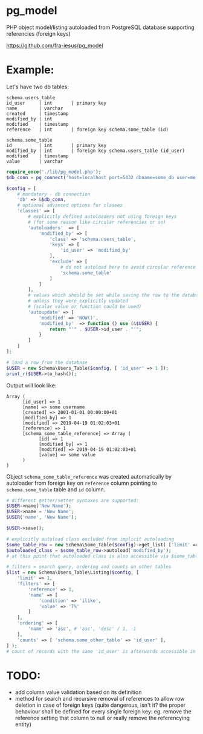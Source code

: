 # pg_model
PHP object model/listing autoloaded from PostgreSQL database supporting referencies (foreign keys)

https://github.com/fra-iesus/pg_model

# Example:
Let's have two db tables:
```
schema.users_table
id_user     | int       | primary key
name        | varchar
created     | timestamp
modified_by | int
modified    | timestamp
reference   | int       | foreign key schema.some_table (id)

schema.some_table
id          | int       | primary key
modified_by | int       | foreign key schema.users_table (id_user)
modified    | timestamp
value       | varchar
```

```php
require_once('./lib/pg_model.php');
$db_conn = pg_connect('host=localhost port=5432 dbname=some_db user=me ...');

$config = [
	# mandatory - db connection
	'db' => &$db_conn,
	# optional advanced options for classes
	'classes' => [
		# explicitly defined autoloaders not using foreign keys
		# (for some reason like circular referencies or so)
		'autoloaders'  => [
			'modified_by' => [
				'class' => 'schema.users_table',
				'keys' => [
					'id_user' => 'modified_by'
				],
				'exclude' => [
					# do not autoload here to avoid circular reference
					'schema.some_table'
				]
			]
		],
		# values which should be set while saving the row to the database
		# unless they were explicitly updated
		# (scalar value or function could be used)
		'autoupdate' => [
			'modified' => 'NOW()',
			'modified_by'  => function () use (&$USER) {
				return "'" . $USER->id_user . "'";
			}
		]
	]
];

# load a row from the database
$USER = new Schema\Users_Table($config, [ 'id_user' => 1 ]);
print_r($USER->to_hash());
```
Output will look like:
```
Array (
      [id_user] => 1
      [name] => some username
      [created] => 2001-01-01 00:00:00+01
      [modified_by] => 1
      [modified] => 2019-04-19 01:02:03+01
      [reference] => 1
      [schema_some_table_reference] => Array (
            [id] => 1
            [modified_by] => 1
            [modified] => 2019-04-19 01:02:03+01
            [value] => some value
      )
)
```
Object `schema_some_table_reference` was created automatically by autoloader from foreign key on `reference` column pointing to `schema.some_table` table and `id` column.

```php
# different getter/setter syntaxes are supported:
$USER->name('New Name');
$USER->name = 'New Name';
$USER('name', 'New Name');

$USER->save();

# explicitly autoload class excluded from implicit autoloading
$some_table_row = new Schema\Some_Table($config)->get_list( ['limit' => 1] )->list[0];
$autoloaded_class = $some_table_row->autoload('modified_by');
# at this point that autoloaded class is also accessible via $some_table_row->schema_users_table_modified_by

# filters = search query, ordering and counts on other tables
$list = new Schema\Users_Table\Listing($config, [
	'limit' => 1,
	'filters' => [
		'reference' => 1,
		'name' => [
			'condition' => 'ilike',
			'value' => 'T%'
		]
	],
	'ordering' => [
		'name' => 'asc', # 'asc', 'desc' / 1, -1
	],
	'counts' => [ 'schema.some_other_table' => 'id_user' ],
] );
# count of records with the same 'id_user' is afterwards accessible in models by property named 'schema_some_other_table'
```

# TODO:
- add column value validation based on its definition
- method for search and recursive removal of references to allow row deletion in case of foreign keys (quite dangerous, isn't it? the proper behaviour shall be defined for every single foreign key: eg. remove the reference setting that column to null or really remove the referencying entity)
